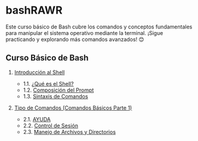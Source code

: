 # bashRAWR
Este curso básico de Bash cubre los comandos y conceptos fundamentales para manipular el sistema operativo mediante la terminal. ¡Sigue practicando y explorando más comandos avanzados! 😊

## **Curso Básico de Bash**
1. [Introducción al Shell](/1.%20Introducción%20al%20Shell#1-introducción-al-shell)
   - 1.1. [¿Qué es el Shell?](/1.%20Introducción%20al%20Shell#12-composición-del-prompt)
   - 1.2. [Composición del Prompt](/1.%20Introducción%20al%20Shell#13-sintaxis-de-comandos)
   - 1.3. [Sintaxis de Comandos](/1.%20Introducción%20al%20Shell#13-sintaxis-de-comandos)

2. [Tipo de Comandos (Comandos Básicos Parte 1)](/2.%20Tipo%20de%20Comandos%20(Comandos%20Básicos%20Parte%201)#2-tipo-de-comandos-comandos-básicos-parte-1)
   - 2.1. [AYUDA](/2.%20Tipo%20de%20Comandos%20(Comandos%20Básicos%20Parte%201)#21-ayuda)
   - 2.2. [Control de Sesión](/2.%20Tipo%20de%20Comandos%20(Comandos%20Básicos%20Parte%201)#22-control-de-sesión)
   - 2.3. [Manejo de Archivos y Directorios](/2.%20Tipo%20de%20Comandos%20(Comandos%20Básicos%20Parte%201)#23-manejo-de-archivos-y-directorios)